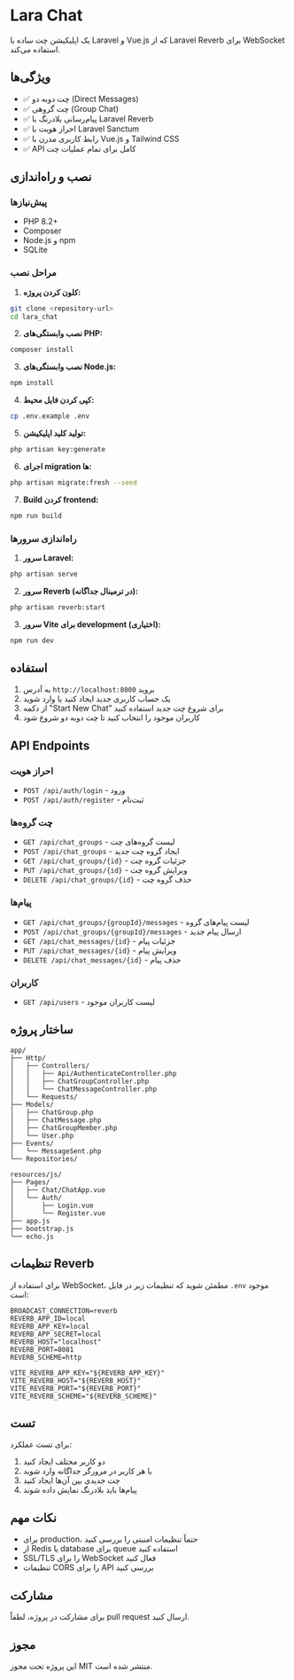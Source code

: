 # Lara Chat

یک اپلیکیشن چت ساده با Laravel و Vue.js که از Laravel Reverb برای WebSocket استفاده می‌کند.

## ویژگی‌ها

- ✅ چت دوبه دو (Direct Messages)
- ✅ چت گروهی (Group Chat)
- ✅ پیام‌رسانی بلادرنگ با Laravel Reverb
- ✅ احراز هویت با Laravel Sanctum
- ✅ رابط کاربری مدرن با Vue.js و Tailwind CSS
- ✅ API کامل برای تمام عملیات چت

## نصب و راه‌اندازی

### پیش‌نیازها

- PHP 8.2+
- Composer
- Node.js و npm
- SQLite

### مراحل نصب

1. **کلون کردن پروژه:**
```bash
git clone <repository-url>
cd lara_chat
```

2. **نصب وابستگی‌های PHP:**
```bash
composer install
```

3. **نصب وابستگی‌های Node.js:**
```bash
npm install
```

4. **کپی کردن فایل محیط:**
```bash
cp .env.example .env
```

5. **تولید کلید اپلیکیشن:**
```bash
php artisan key:generate
```

6. **اجرای migration ها:**
```bash
php artisan migrate:fresh --seed
```

7. **Build کردن frontend:**
```bash
npm run build
```

### راه‌اندازی سرورها

1. **سرور Laravel:**
```bash
php artisan serve
```

2. **سرور Reverb (در ترمینال جداگانه):**
```bash
php artisan reverb:start
```

3. **سرور Vite برای development (اختیاری):**
```bash
npm run dev
```

## استفاده

1. به آدرس `http://localhost:8000` بروید
2. یک حساب کاربری جدید ایجاد کنید یا وارد شوید
3. از دکمه "Start New Chat" برای شروع چت جدید استفاده کنید
4. کاربران موجود را انتخاب کنید تا چت دوبه دو شروع شود

## API Endpoints

### احراز هویت
- `POST /api/auth/login` - ورود
- `POST /api/auth/register` - ثبت‌نام

### چت گروه‌ها
- `GET /api/chat_groups` - لیست گروه‌های چت
- `POST /api/chat_groups` - ایجاد گروه چت جدید
- `GET /api/chat_groups/{id}` - جزئیات گروه چت
- `PUT /api/chat_groups/{id}` - ویرایش گروه چت
- `DELETE /api/chat_groups/{id}` - حذف گروه چت

### پیام‌ها
- `GET /api/chat_groups/{groupId}/messages` - لیست پیام‌های گروه
- `POST /api/chat_groups/{groupId}/messages` - ارسال پیام جدید
- `GET /api/chat_messages/{id}` - جزئیات پیام
- `PUT /api/chat_messages/{id}` - ویرایش پیام
- `DELETE /api/chat_messages/{id}` - حذف پیام

### کاربران
- `GET /api/users` - لیست کاربران موجود

## ساختار پروژه

```
app/
├── Http/
│   ├── Controllers/
│   │   ├── Api/AuthenticateController.php
│   │   ├── ChatGroupController.php
│   │   └── ChatMessageController.php
│   └── Requests/
├── Models/
│   ├── ChatGroup.php
│   ├── ChatMessage.php
│   ├── ChatGroupMember.php
│   └── User.php
├── Events/
│   └── MessageSent.php
└── Repositories/

resources/js/
├── Pages/
│   ├── Chat/ChatApp.vue
│   └── Auth/
│       ├── Login.vue
│       └── Register.vue
├── app.js
├── bootstrap.js
└── echo.js
```

## تنظیمات Reverb

برای استفاده از WebSocket، مطمئن شوید که تنظیمات زیر در فایل `.env` موجود است:

```env
BROADCAST_CONNECTION=reverb
REVERB_APP_ID=local
REVERB_APP_KEY=local
REVERB_APP_SECRET=local
REVERB_HOST="localhost"
REVERB_PORT=8081
REVERB_SCHEME=http

VITE_REVERB_APP_KEY="${REVERB_APP_KEY}"
VITE_REVERB_HOST="${REVERB_HOST}"
VITE_REVERB_PORT="${REVERB_PORT}"
VITE_REVERB_SCHEME="${REVERB_SCHEME}"
```

## تست

برای تست عملکرد:

1. دو کاربر مختلف ایجاد کنید
2. با هر کاربر در مرورگر جداگانه وارد شوید
3. چت جدیدی بین آن‌ها ایجاد کنید
4. پیام‌ها باید بلادرنگ نمایش داده شوند

## نکات مهم

- برای production، حتماً تنظیمات امنیتی را بررسی کنید
- از Redis یا database برای queue استفاده کنید
- SSL/TLS را برای WebSocket فعال کنید
- تنظیمات CORS را برای API بررسی کنید

## مشارکت

برای مشارکت در پروژه، لطفاً pull request ارسال کنید.

## مجوز

این پروژه تحت مجوز MIT منتشر شده است.